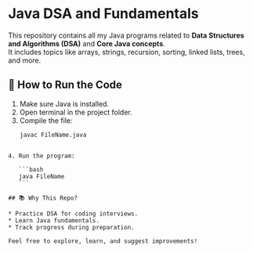 # Java DSA and Fundamentals

This repository contains all my Java programs related to **Data Structures and Algorithms (DSA)** and **Core Java concepts**.  
It includes topics like arrays, strings, recursion, sorting, linked lists, trees, and more.

## 🚀 How to Run the Code

1. Make sure Java is installed.
2. Open terminal in the project folder.
3. Compile the file:
   ```bash
   javac FileName.java
````

4. Run the program:

   ```bash
   java FileName
   ```

## 📚 Why This Repo?

* Practice DSA for coding interviews.
* Learn Java fundamentals.
* Track progress during preparation.

Feel free to explore, learn, and suggest improvements!


